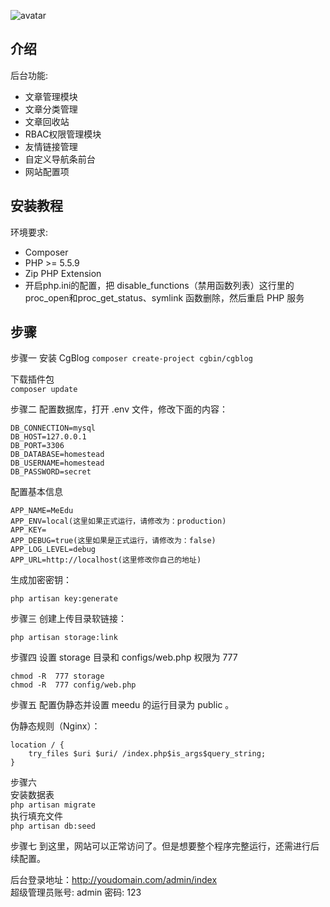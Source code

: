 ![avatar](http://p06ero5ye.bkt.clouddn.com/@$%7B5U1UJ7IY8A5C$@STP%25@X.png)


## 介绍

后台功能:

- 文章管理模块
- 文章分类管理
- 文章回收站
- RBAC权限管理模块
- 友情链接管理
- 自定义导航条前台
- 网站配置项



## 安装教程

环境要求:

- Composer
- PHP >= 5.5.9
- Zip PHP Extension
- 开启php.ini的配置，把 disable_functions（禁用函数列表）这行里的 proc_open和proc_get_status、symlink 函数删除，然后重启 PHP 服务

## 步骤

步骤一
安装 CgBlog
`composer create-project cgbin/cgblog`

下载插件包  
`composer update`

步骤二
配置数据库，打开 .env 文件，修改下面的内容：

```
DB_CONNECTION=mysql
DB_HOST=127.0.0.1
DB_PORT=3306
DB_DATABASE=homestead
DB_USERNAME=homestead
DB_PASSWORD=secret
```

配置基本信息

```
APP_NAME=MeEdu
APP_ENV=local(这里如果正式运行，请修改为：production)
APP_KEY=
APP_DEBUG=true(这里如果是正式运行，请修改为：false)
APP_LOG_LEVEL=debug
APP_URL=http://localhost(这里修改你自己的地址)
```

生成加密密钥：

`php artisan key:generate`

步骤三
创建上传目录软链接：

`php artisan storage:link`

步骤四
设置 storage 目录和 configs/web.php 权限为 777

```
chmod -R  777 storage
chmod -R  777 config/web.php 
````

步骤五
配置伪静态并设置 meedu 的运行目录为 public 。

伪静态规则（Nginx）：

```
location / {
	try_files $uri $uri/ /index.php$is_args$query_string;
}
```

步骤六  
安装数据表  
`php artisan migrate`  
执行填充文件  
`php artisan db:seed`

步骤七
到这里，网站可以正常访问了。但是想要整个程序完整运行，还需进行后续配置。

后台登录地址：http://youdomain.com/admin/index  
超级管理员账号: admin  密码: 123


